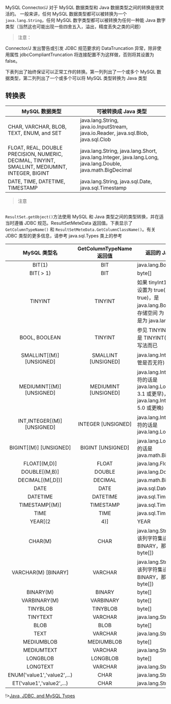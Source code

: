 
MySQL Connector/J 对于 MySQL 数据类型和 Java 数据类型之间的转换是很灵活的。
一般来讲，任何 MySQL 数据类型都可以被转换为一个 `java.lang.String`，任何 MySQL 数字类型都可以被转换为任何一种能 Java 数字类型（当然这也可能出现一些四舍五入，溢出，精度丢失之类的问题）

>注意：
>

Connector/J 发出警告或引发 JDBC 规范要求的 DataTruncation 异常，除非使用属性 jdbcCompliantTruncation 将连接配置不为这样做，否则将其设置为 false。

下表列出了始终保证可以正常工作的转换。第一列列出了一个或多个 MySQL 数据类型，第二列列出了一个或多个可以将 MySQL 类型转换为 Java 类型

## 转换表

|   MySQL 数据类型	|  可被转换成 Java 类型 	|
|---	|---	|
|  CHAR, VARCHAR, BLOB, TEXT, ENUM, and SET 	|   java.lang.String, java.io.InputStream, java.io.Reader, java.sql.Blob, java.sql.Clob	|
|  FLOAT, REAL, DOUBLE PRECISION, NUMERIC, DECIMAL, TINYINT, SMALLINT, MEDIUMINT, INTEGER, BIGINT 	|   java.lang.String, java.lang.Short, java.lang.Integer, java.lang.Long, java.lang.Double, java.math.BigDecimal	|
|  DATE, TIME, DATETIME, TIMESTAMP 	|  java.lang.String, java.sql.Date, java.sql.Timestamp 	|

>注意
>

## 

`ResultSet.getObject()`方法使用 MySQL 和 Java 类型之间的类型转换，并在适当时遵循 JDBC 规范。ResultSetMeteData 返回值。下表显示了 `GetColumnTypeName()` 和 `ResultSetMeteData.GetColumnClassName()`。有关 JDBC 类型的更多信息，请参考 java.sql.Types 类上的参考

|   MySQL 类型名	|    GetColumnTypeName返回值 	|  返回的 Java 类 	|
|:-:	|:-:	|---	|
|  BIT(1) 	|   BIT	|   	java.lang.Boolean	|
|  BIT( > 1) 	|   BIT	|   byte[]	|
|  TINYINT 	|   TINYINT	|  如果 tinyInt1isBit 配置设置为 true(默认为 true)，是 java.lang.Boolean，存储空间 为 1；否则是为 java.lang.Integer 	|
|  BOOL, BOOLEAN 	|  TINYINT 	|   参见 TINYINT。这些是 TINYINT(1) 另一种写法而已	|
|  SMALLINT[(M)] [UNSIGNED] 	|   SMALLINT [UNSIGNED]	|   java.lang.Integer(不管是否无符)	|
|  MEDIUMINT[(M)] [UNSIGNED] 	|   MEDIUMINT [UNSIGNED]	|   java.lang.Integer；无符的话是 java.lang.Long(C/J 3.1 或更早)，或者 java.lang.Integer(C/J 5.0 或更晚)	|
|  INT,INTEGER[(M)] [UNSIGNED] 	|   INTEGER [UNSIGNED]	|   java.lang.Integer；无符的话是 java.lang.Long	|
|  BIGINT[(M)] [UNSIGNED] 	|   BIGINT [UNSIGNED]	|   java.lang.Long；无符的话是 java.math.BigInteger	|
|  FLOAT[(M,D)] 	|   FLOAT	|   java.lang.Float	|
|  DOUBLE[(M,B)] 	|   DOUBLE	|   java.lang.Double	|
|  DECIMAL[(M[,D])] 	|  DECIMAL 	|   java.math.BigDecimal	|
|  DATE 	|   DATE	|  java.sql.Date 	|
|  DATETIME 	|   DATETIME	|   java.sql.Timestamp	|
|  TIMESTAMP[(M)] 	|   TIMESTAMP	|   java.sql.Timestamp	|
|  TIME 	|   TIME	|   java.sql.Time	|
|  YEAR[(2|4)] 	|   YEAR	|   如果 yearIsDateType  配置设置为 false，返回的对象类型为 java.sql.Short；如果设置为 true(默认为 true)，返回的对象类型是 java.sql.Date，其具体时间是为一月一日零时零分	|
|  CHAR(M) 	|   CHAR	|   java.lang.String(除非该列字符集设置为 BINARY，那样返回 byte[])	|
|  VARCHAR(M) [BINARY] 	|   VARCHAR	|   java.lang.String(除非该列字符集设置为 BINARY，那样返回 byte[])	|
|  BINARY(M) 	|   BINARY	|   byte[]	|
|  VARBINARY(M)	 	|   VARBINARY	|   byte[]	|
|  TINYBLOB 	|   TINYBLOB	|   byte[]	|
|  TINYTEXT 	|   VARCHAR	|   java.lang.String	|
|  BLOB 	|   BLOB	|   byte[]	|
|  TEXT 	|   VARCHAR	|   java.lang.String	|
|  MEDIUMBLOB 	|   MEDIUMBLOB	|   byte[]	|
|  MEDIUMTEXT 	|   VARCHAR	|   java.lang.String	|
|  LONGBLOB 	|   LONGBLOB	|   byte[]	|
|  LONGTEXT 	|   VARCHAR	|   java.lang.String	|
|  ENUM('value1','value2',...) 	|   CHAR	|   java.lang.String	|
|  ET('value1','value2',...) 	|   CHAR	|   java.lang.String	|

!>[Java, JDBC, and MySQL Types](https://dev.mysql.com/doc/connector-j/8.0/en/connector-j-reference-type-conversions.html)